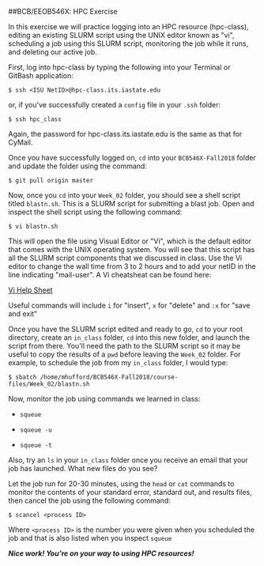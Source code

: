 ##BCB/EEOB546X: HPC Exercise

In this exercise we will practice logging into an HPC resource (hpc-class), editing an existing SLURM script using the UNIX editor known as "vi", scheduling a job using this SLURM script, monitoring the job while it runs, and deleting our active job.

First, log into hpc-class by typing the following into your Terminal or GitBash application:

```
$ ssh <ISU NetID>@hpc-class.its.iastate.edu
```

or, if you've successfully created a `config` file in your `.ssh` folder:

```
$ ssh hpc_class
```

Again, the password for hpc-class.its.iastate.edu is the same as that for CyMail.

Once you have successfully logged on, `cd` into your `BCB546X-Fall2018` folder and update the folder using the command:

```
$ git pull origin master
```

Now, once you `cd` into your `Week_02` folder, you should see a shell script titled `blastn.sh`.  This is a SLURM script for submitting a blast job.  Open and inspect the shell script using the following command:

```
$ vi blastn.sh
```
This will open the file using Visual Editor or "Vi", which is the default editor that comes with the UNIX operating system. You will see that this script has all the SLURM script components that we discussed in class. Use the Vi editor to change the wall time from 3 to 2 hours and to add your netID in the line indicating "mail-user". A Vi cheatsheat can be found here:

[Vi Help Sheet](http://www.lagmonster.org/docs/vi.html)

Useful commands will include `i` for "insert", `x` for "delete" and `:x` for "save and exit"

Once you have the SLURM script edited and ready to go, `cd` to your root directory, create an `in_class` folder, `cd` into this new folder, and launch the script from there.  You'll need the path to the SLURM script so it may be useful to copy the results of a `pwd` before leaving the `Week_02` folder.  For example, to schedule the job from my 	`in_class` folder, I would type:

`$ sbatch /home/mhufford/BCB546X-Fall2018/course-files/Week_02/blastn.sh`

Now, monitor the job using commands we learned in class:

* `squeue`

* `squeue -u`

* `squeue -t`

Also, try an `ls` in your `in_class` folder once you receive an email that your job has launched.  What new files do you see?

Let the job run for 20-30 minutes, using the `head` or `cat` commands to monitor the contents of your standard error, standard out, and results files, then cancel the job using the following command:

```
$ scancel <process ID>
```
Where `<process ID>` is the number you were given when you scheduled the job and that is also listed when you inspect `squeue`

***Nice work! You're on your way to using HPC resources!***

